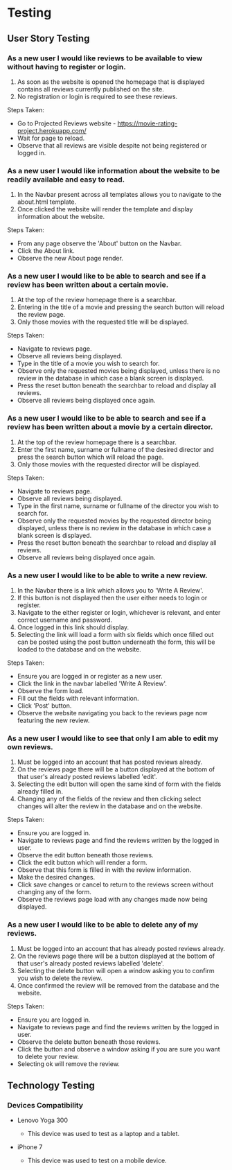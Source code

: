 # Testing 

## User Story Testing

### As a new user I would like reviews to be available to view without having to register or login.

1. As soon as the website is opened the homepage that is displayed contains all reviews currently published on the site.
1. No registration or login is required to see these reviews.

Steps Taken:

* Go to Projected Reviews website - https://movie-rating-project.herokuapp.com/
* Wait for page to reload.
* Observe that all reviews are visible despite not being registered or logged in.


### As a new user I would like information about the website to be readily available and easy to read.

1. In the Navbar present across all templates allows you to navigate to the about.html template.
1. Once clicked the website will render the template and display information about the website.

Steps Taken:

* From any page observe the 'About' button on the Navbar.
* Click the About link.
* Observe the new About page render.

### As a new user I would like to be able to search and see if a review has been written about a certain movie.

1. At the top of the review homepage there is a searchbar.
1. Entering in the title of a movie and pressing the search button will reload the review page.
1. Only those movies with the requested title will be displayed.

Steps Taken:

* Navigate to reviews page.
* Observe all reviews being displayed.
* Type in the title of a movie you wish to search for.
* Observe only the requested movies being displayed, unless there is no review in the database in which case a blank screen is displayed.
* Press the reset button beneath the searchbar to reload and display all reviews.
* Observe all reviews being displayed once again.

### As a new user I would like to be able to search and see if a review has been written about a movie by a certain director.

1. At the top of the review homepage there is a searchbar.
1. Enter the first name, surname or fullname of the desired director and press the search button which will reload the page.
1. Only those movies with the requested director will be displayed.

Steps Taken:

* Navigate to reviews page.
* Observe all reviews being displayed.
* Type in the first name, surname or fullname of the director you wish to search for.
* Observe only the requested movies by the requested director being displayed, unless there is no review in the database in which case a blank screen is displayed.
* Press the reset button beneath the searchbar to reload and display all reviews.
* Observe all reviews being displayed once again.

### As a new user I would like to be able to write a new review.

1. In the Navbar there is a link which allows you to 'Write A Review'.
1. If this button is not displayed then the user either needs to login or register.
1. Navigate to the either register or login, whichever is relevant, and enter correct username and password.
1. Once logged in this link should display.
1. Selecting the link will load a form with six fields which once filled out can be posted using the post button underneath the form, this will be loaded to the database and on the website.

Steps Taken:

* Ensure you are logged in or register as a new user.
* Click the link in the navbar labelled 'Write A Review'.
* Observe the form load.
* Fill out the fields with relevant information.
* Click 'Post' button.
* Observe the website navigating you back to the reviews page now featuring the new review.

### As a new user I would like to see that only I am able to edit my own reviews.

1. Must be logged into an account that has posted reviews already.
1. On the reviews page there will be a button displayed at the bottom of that user's already posted reviews labelled 'edit'.
1. Selecting the edit button will open the same kind of form with the fields already filled in.
1. Changing any of the fields of the review and then clicking select changes will alter the review in the database and on the website.

Steps Taken:

* Ensure you are logged in.
* Navigate to reviews page and find the reviews written by the logged in user.
* Observe the edit button beneath those reviews.
* Click the edit button which will render a form.
* Observe that this form is filled in with the review information.
* Make the desired changes.
* Click save changes or cancel to return to the reviews screen without changing any of the form.
* Observe the reviews page load with any changes made now being displayed.

### As a new user I would like to be able to delete any of my reviews.

1. Must be logged into an account that has already posted reviews already.
1. On the reviews page there will be a button displayed at the bottom of that user's already posted reviews labelled 'delete'.
1. Selecting the delete button will open a window asking you to confirm you wish to delete the review.
1. Once confirmed the review will be removed from the database and the website. 

Steps Taken:

* Ensure you are logged in.
* Navigate to reviews page and find the reviews written by the logged in user.
* Observe the delete button beneath those reviews.
* Click the button and observe a window asking if you are sure you want to delete your review.
* Selecting ok will remove the review.

## Technology Testing

### Devices Compatibility

* Lenovo Yoga 300
    * This device was used to test as a laptop and a tablet.
    
* iPhone 7
    * This device was used to test on a mobile device.





